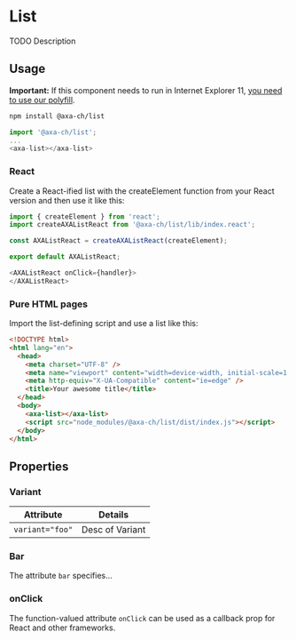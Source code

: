 # List

TODO Description

## Usage

**Important:** If this component needs to run in Internet Explorer 11, [you need to use our polyfill](https://github.com/axa-ch/patterns-library/tree/develop/src/components/05-utils/polyfill).

```bash
npm install @axa-ch/list
```

```js
import '@axa-ch/list';
...
<axa-list></axa-list>
```

### React

Create a React-ified list with the createElement function from your React version and then use it like this:

```js
import { createElement } from 'react';
import createAXAListReact from '@axa-ch/list/lib/index.react';

const AXAListReact = createAXAListReact(createElement);

export default AXAListReact;
```

```js
<AXAListReact onClick={handler}>
</AXAListReact>
```

### Pure HTML pages

Import the list-defining script and use a list like this:

```html
<!DOCTYPE html>
<html lang="en">
  <head>
    <meta charset="UTF-8" />
    <meta name="viewport" content="width=device-width, initial-scale=1.0" />
    <meta http-equiv="X-UA-Compatible" content="ie=edge" />
    <title>Your awesome title</title>
  </head>
  <body>
    <axa-list></axa-list>
    <script src="node_modules/@axa-ch/list/dist/index.js"></script>
  </body>
</html>
```

## Properties

### Variant

| Attribute             | Details                 |
| --------------------- | ----------------------- |
| `variant="foo"`       | Desc of Variant         |

### Bar

The attribute `bar` specifies...

### onClick

The function-valued attribute `onClick` can be used as a callback prop for React and other frameworks.
